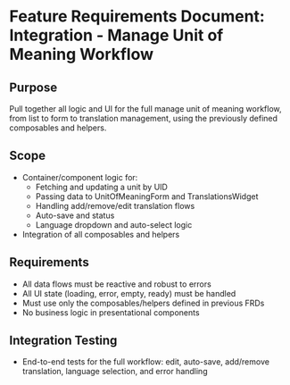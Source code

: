 # Feature Requirements Document: Integration - Manage Unit of Meaning Workflow

## Purpose
Pull together all logic and UI for the full manage unit of meaning workflow, from list to form to translation management, using the previously defined composables and helpers.

## Scope
- Container/component logic for:
  - Fetching and updating a unit by UID
  - Passing data to UnitOfMeaningForm and TranslationsWidget
  - Handling add/remove/edit translation flows
  - Auto-save and status
  - Language dropdown and auto-select logic
- Integration of all composables and helpers

## Requirements
- All data flows must be reactive and robust to errors
- All UI state (loading, error, empty, ready) must be handled
- Must use only the composables/helpers defined in previous FRDs
- No business logic in presentational components

## Integration Testing
- End-to-end tests for the full workflow: edit, auto-save, add/remove translation, language selection, and error handling 